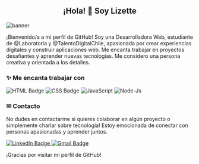 <div id=header align=center>
  <h2>¡Hola! 👋 Soy Lizette</h2>
</div>

![banner](https://camo.githubusercontent.com/cb3d8a54bb69b30003dd51290d740c041e812df4d5dd2c45c3d1bd7a8e74e391/68747470733a2f2f696b2e696d6167656b69742e696f2f6a6f796365517565727562696e6f2f706572736f6e6167656d5f4d4c62567679624d62372e676966)  

¡Bienvenido/a a mi perfil de GitHub! Soy una Desarrolladora Web, estudiante de @Laboratoria y @TalentoDigitalChile, apasionada por crear experiencias digitales y construir aplicaciones web. Me encanta trabajar en proyectos desafiantes y aprender nuevas tecnologías. Me considero una persona creativa y orientada a los detalles.

### ✨ Me encanta trabajar con
<div id="badge" align=left>
    <img src="https://img.shields.io/badge/HTML5-cccccb?style=for-the-badge&logo=html5&logoColor=dc5831" alt="HTML Badge"/>
    <img src="https://img.shields.io/badge/CSS3-cccccb.svg?style=for-the-badge&logo=CSS3&logoColor=dc5831" alt="CSS Badge"/>
  <img src="https://img.shields.io/badge/JavaScript-cccccb.svg?style=for-the-badge&logo=JavaScript&logoColor=dc5831" alt="JavaScript"/>
  <img src="https://img.shields.io/badge/Node.js-cccccb.svg?style=for-the-badge&logo=nodedotjs&logoColor=dc5831" alt="Node-Js"/>
</div>

### ✉ Contacto
No dudes en contactarme si quieres colaborar en algún proyecto o simplemente charlar sobre tecnología! Estoy emocionada de conectar con personas apasionadas y aprender juntos.
<div id="contact" align=left>
  <a href="https://www.linkedin.com/in/lizetteperez-correa/">
    <img src="https://img.shields.io/badge/LinkedIn-cccccb?style=for-the-badge&logo=linkedin&logoColor=dc5831" alt="LinkedIn Badge"/>
  </a>
  <a href="lizette.perezcorrea@gmail.com">
    <img src="https://img.shields.io/badge/Gmail-cccccb?style=for-the-badge&logo=gmail&logoColor=dc5831" alt="Gmail Badge"//>
  </a>
</div>



¡Gracias por visitar mi perfil de GitHub!
